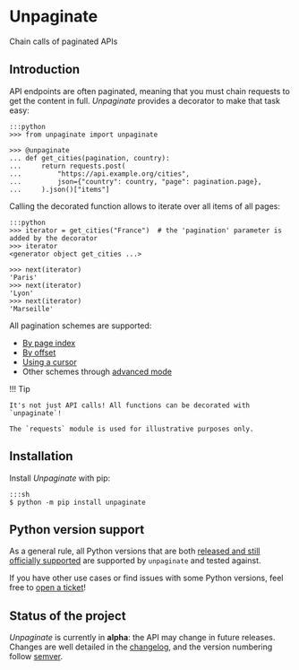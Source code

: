 <div class="home-header" markdown="1">

# Unpaginate

<div class="description">Chain calls of paginated APIs</div>

</div>

## Introduction

<!-- BEGIN README INSERT -->

API endpoints are often paginated, meaning that you must chain requests to get the
content in full. _Unpaginate_ provides a decorator to make that task easy:

    :::python
    >>> from unpaginate import unpaginate

    >>> @unpaginate
    ... def get_cities(pagination, country):
    ...     return requests.post(
    ...         "https://api.example.org/cities",
    ...         json={"country": country, "page": pagination.page},
    ...     ).json()["items"]

Calling the decorated function allows to iterate over all items of all pages:

    :::python
    >>> iterator = get_cities("France")  # the 'pagination' parameter is added by the decorator
    >>> iterator
    <generator object get_cities ...>

    >>> next(iterator)
    'Paris'
    >>> next(iterator)
    'Lyon'
    >>> next(iterator)
    'Marseille'

All pagination schemes are supported:

- [By page index](usecases.md#by-page)
- [By offset](usecases.md#by-offset)
- [Using a cursor](usecases.md#by-cursor)
- Other schemes through [advanced mode](usecases.md#advanced)

<!-- END README INSERT -->

!!! Tip

    It's not just API calls! All functions can be decorated with `unpaginate`!

    The `requests` module is used for illustrative purposes only.

## Installation

Install _Unpaginate_ with pip:

    :::sh
    $ python -m pip install unpaginate

## Python version support

As a general rule, all Python versions that are both [released and still officially
supported][python-versions] are supported by `unpaginate` and tested against.

If you have other use cases or find issues with some Python versions, feel free to
[open a ticket](https://github.com/Rogdham/unpaginate/issues/new)!

[python-versions]: https://devguide.python.org/versions/#supported-versions

## Status of the project

_Unpaginate_ is currently in **alpha**: the API may change in future releases. Changes
are well detailed in the [changelog], and the version numbering follow [semver].

[changelog]: https://github.com/Rogdham/unpaginate/blob/master/CHANGELOG.md
[semver]: https://semver.org/
